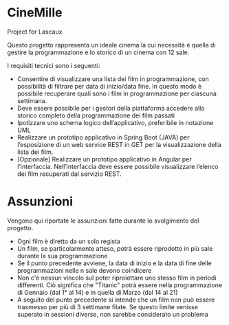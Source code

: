 # CineMille
Project for Lascaux

Questo progetto rappresenta un ideale cinema la cui necessità è quella di gestire la programmazione e lo storico di un cinema con 12 sale. 

I requisiti tecnici sono i seguenti:
- Consentire di visualizzare una lista dei film in programmazione, con possibilità di filtrare per data di inizio/data fine. In questo modo è possibile recuperare quali sono i film in programmazione per ciascuna settimana.
- Deve essere possibile per i gestori della piattaforma accedere allo storico completo della programmazione dei film passati
- Ipotizzare uno schema logico dell’applicativo, preferibile in notazione UML
- Realizzare un prototipo applicativo in Spring Boot (JAVA) per l’esposizione di un web service REST in GET per la visualizzazione della lista dei film.
- [Opzionale] Realizzare un prototipo applicativo in Angular per l’interfaccia. Nell’interfaccia deve essere possibile visualizzare l’elenco dei film recuperati dal servizio REST.

<h1>Assunzioni</h1>
Vengono qui riportate le assunzioni fatte durante lo svolgimento del progetto.

- Ogni film è diretto da un solo regista
- Un film, se particolarmente atteso, potrà essere riprodotto in più sale durante la sua programmazione
- Se il punto precedente avviene, la data di inizio e la data di fine delle programmazioni nelle n sale devono coindicere
- Non c'è nessun vincolo sul poter riproiettare uno stesso film in periodi differenti. Ciò significa che "Titanic" potrà essere nella programmazione di Gennaio (dal 1° al 14) e in quella di Marzo (dal 14 al 21)
- A seguito del punto precedente si intende che un film non può essere trasmesso per più di 3 settimane filate. Se questo limite venisse superato in sessioni diverse, non sarebbe considerato un problema
  
